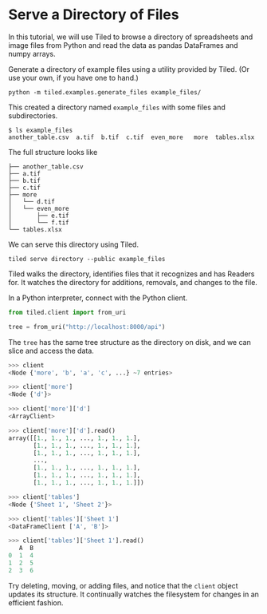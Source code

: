 # Serve a Directory of Files

In this tutorial, we will use Tiled to browse a directory of
spreadsheets and image files from Python and read the data as pandas
DataFrames and numpy arrays.

Generate a directory of example files using a utility provided by Tiled.
(Or use your own, if you have one to hand.)

```
python -m tiled.examples.generate_files example_files/
```

This created a directory named ``example_files`` with some files and subdirectories.

```
$ ls example_files
another_table.csv  a.tif  b.tif  c.tif  even_more	more  tables.xlsx
```

The full structure looks like

```
├── another_table.csv
├── a.tif
├── b.tif
├── c.tif
├── more
│   └── d.tif
│   └── even_more
│       ├── e.tif
│       └── f.tif
└── tables.xlsx
```

We can serve this directory using Tiled.

```
tiled serve directory --public example_files
```

Tiled walks the directory, identifies files that it recognizes and has
Readers for. It watches the directory for additions, removals, and changes to
the file.

In a Python interpreter, connect with the Python client.

```python
from tiled.client import from_uri

tree = from_uri("http://localhost:8000/api")
```

The ``tree`` has the same tree structure as the directory on
disk, and we can slice and access the data.

```python
>>> client
<Node {'more', 'b', 'a', 'c', ...} ~7 entries>

>>> client['more']
<Node {'d'}>

>>> client['more']['d']
<ArrayClient>

>>> client['more']['d'].read()
array([[1., 1., 1., ..., 1., 1., 1.],
       [1., 1., 1., ..., 1., 1., 1.],
       [1., 1., 1., ..., 1., 1., 1.],
       ...,
       [1., 1., 1., ..., 1., 1., 1.],
       [1., 1., 1., ..., 1., 1., 1.],
       [1., 1., 1., ..., 1., 1., 1.]])

>>> client['tables']
<Node {'Sheet 1', 'Sheet 2'}>

>>> client['tables']['Sheet 1']
<DataFrameClient ['A', 'B']>

>>> client['tables']['Sheet 1'].read()
   A  B
0  1  4
1  2  5
2  3  6
```

Try deleting, moving, or adding files, and notice that the ``client`` object
updates its structure. It continually watches the filesystem for changes in an
efficient fashion.
